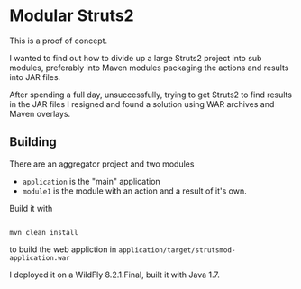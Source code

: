Modular Struts2
===============


This is a proof of concept.

I wanted to find out how to divide up a large Struts2 project into
sub modules, preferably into Maven modules packaging the actions and
results into JAR files. 

After spending a full day, unsuccessfully, trying to get Struts2 to
find results in the JAR files I resigned and found a solution using
WAR archives and Maven overlays.




Building
--------


There are an aggregator project and two modules

 + `application` is the "main" application
 + `module1` is the module with an action and a result of it's own.
 

Build it with

```

mvn clean install

```

to build the web appliction in `application/target/strutsmod-application.war`


I deployed it on a WildFly 8.2.1.Final, built it with Java 1.7.
